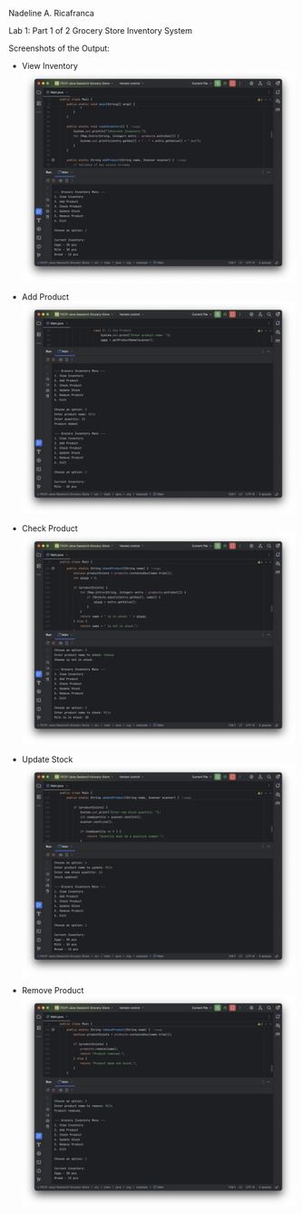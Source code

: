 Nadeline A. Ricafranca

Lab 1: Part 1 of 2 Grocery Store Inventory System

Screenshots of the Output:
* View Inventory ![alt text](image.png)

* Add Product ![alt text](image-1.png)

* Check Product ![alt text](image-2.png)

* Update Stock ![alt text](image-3.png)

* Remove Product ![alt text](image-4.png)